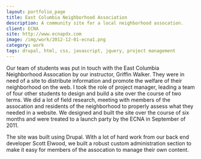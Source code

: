 ```yaml
---
layout: portfolio_page
title: East Columbia Neighborhood Association
description: A community site for a local neighborhood assocation.
client: ECNA
site: http://www.ecnapdx.com
image: /img/work/2012-12-01-ecna1.png
category: work
tags: drupal, html, css, javascript, jquery, project management
---
```


Our team of students was put in touch with the East Columbia Neighborhood
Assocation by our instructor, Griffin Walker. They were in need of a site to
distribute information and promote the welfare of their neighborhood on the web.
I took the role of project manager, leading a team of four other students to
design and build a site over the course of two terms. We did a lot of field
research, meeting with members of the assocation and residents of the
neighborhood to properly assess what they needed in a website. We designed
and built the site over the course of six months and were treated to a launch
party by the ECNA in September of 2011.

The site was built using Drupal. With a lot of hard work from our back end
developer Scott Elwood, we built a robust custom administration section to make
it easy for members of the assocation to manage their own content.
